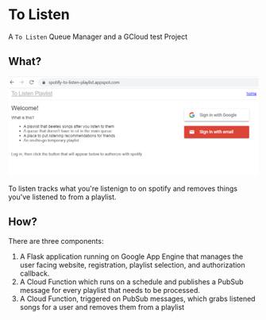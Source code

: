 # To Listen

A `To Listen` Queue Manager and a GCloud test Project

## What?

![Home Page](/img/screenshot.png?raw=true)

To listen tracks what you're listenign to on spotify and removes things you've listened to from a playlist.

## How?

There are three components:

1. A Flask application running on Google App Engine that manages the user facing website, registration, playlist selection, and authorization callback. 
2. A Cloud Function which runs on a schedule and publishes a PubSub message for every playlist that needs to be  processed. 
3. A Cloud Function, triggered on PubSub messages, which grabs listened songs for a user and removes them from a playlist